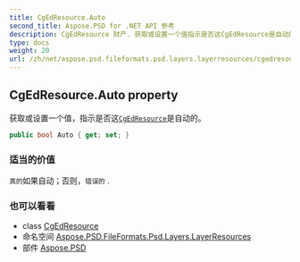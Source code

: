 ```yaml
---
title: CgEdResource.Auto
second_title: Aspose.PSD for .NET API 参考
description: CgEdResource 财产. 获取或设置一个值指示是否这CgEdResource是自动的
type: docs
weight: 20
url: /zh/net/aspose.psd.fileformats.psd.layers.layerresources/cgedresource/auto/
---
```

## CgEdResource.Auto property

获取或设置一个值，指示是否这[`CgEdResource`](../)是自动的。

```csharp
public bool Auto { get; set; }
```

### 适当的价值

`真的`如果自动；否则，`错误的` .

### 也可以看看

* class [CgEdResource](../)
* 命名空间 [Aspose.PSD.FileFormats.Psd.Layers.LayerResources](../../cgedresource/)
* 部件 [Aspose.PSD](../../../)


